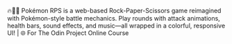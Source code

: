 🔥🌊🌿 Pokémon RPS is a web-based Rock-Paper-Scissors game reimagined with Pokémon-style battle mechanics. Play rounds with attack animations, health bars, sound effects, and music—all wrapped in a colorful, responsive UI! | 🌐 For The Odin Project Online Course
